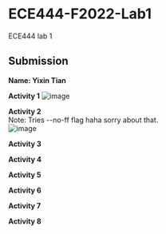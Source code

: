 # ECE444-F2022-Lab1
ECE444 lab 1

## Submission
**Name: Yixin Tian**

**Activity 1**
![image](https://user-images.githubusercontent.com/56566212/190656027-cb3cf872-f6c7-4a44-9c45-630f96dbee88.png)

**Activity 2**  
Note: Tries --no-ff flag haha sorry about that.  
![image](https://user-images.githubusercontent.com/56566212/190658053-e942435f-0c0c-48b8-8fa0-c0436857ccc9.png)

**Activity 3**

**Activity 4**

**Activity 5**

**Activity 6**

**Activity 7**

**Activity 8**
